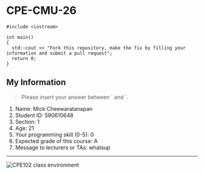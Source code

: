 # CPE-CMU-26
>
```
#include <iostream>

int main()
{
  std::cout << "Fork this repository, make the fix by filling your information and submit a pull request";
  return 0;
}
```

## My Information
> Please insert your answer between \` and \`.

1. Name: Mick Cheewaratanapan
2. Student ID: 590610648
3. Section: 1
4. Age: 21
5. Your programming skill (0-5): 0
6. Expected grade of this course: A
7. Message to lecturers or TAs: whatsup

---
![CPE102 class environment](https://github.com/tmwatchanan/CPE-CMU-26/raw/master/cpe102_class_envi.jpg)
